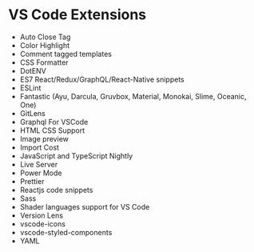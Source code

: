 # VS Code Extensions

- Auto Close Tag
- Color Highlight
- Comment tagged templates
- CSS Formatter
- DotENV
- ES7 React/Redux/GraphQL/React-Native snippets
- ESLint
- Fantastic (Ayu, Darcula, Gruvbox, Material, Monokai, Slime, Oceanic, One)
- GitLens
- Graphql For VSCode
- HTML CSS Support
- Image preview
- Import Cost
- JavaScript and TypeScript Nightly
- Live Server
- Power Mode
- Prettier
- Reactjs code snippets
- Sass
- Shader languages support for VS Code
- Version Lens
- vscode-icons
- vscode-styled-components
- YAML
